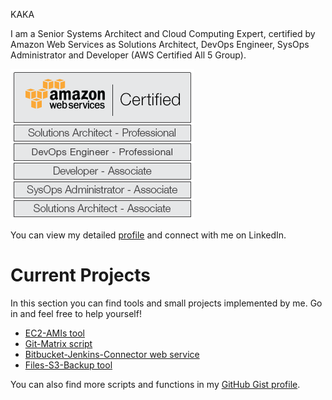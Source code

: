 KAKA

I am a Senior Systems Architect and Cloud Computing Expert, certified by Amazon Web Services as Solutions Architect, DevOps Engineer, SysOps Administrator and Developer (AWS Certified All 5 Group).

![AWS All 5 Sign](https://raw.githubusercontent.com/rubenmromero/rubenmromero.github.io/master/images/aws-all-5.png)

You can view my detailed [profile](https://es.linkedin.com/in/rubenmromero) and connect with me on LinkedIn.

# Current Projects

In this section you can find tools and small projects implemented by me. Go in and feel free to help yourself!

* [EC2-AMIs tool](https://github.com/rubenmromero/ec2-amis)
* [Git-Matrix script](https://github.com/rubenmromero/git-matrix)
* [Bitbucket-Jenkins-Connector web service](https://github.com/rubenmromero/bitbucket-jenkins-connector)
* [Files-S3-Backup tool](https://github.com/rubenmromero/files-s3-backup)

You can also find more scripts and functions in my [GitHub Gist profile](https://gist.github.com/rubenmromero).
